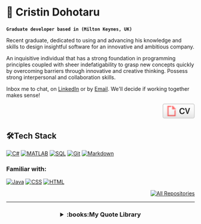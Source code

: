 # 👋 **Cristin Dohotaru**

**`Graduate developer based in (Milton Keynes, UK)`**

Recent graduate, dedicated to using and advancing his knowledge and skills to design insightful software for an innovative and ambitious company. 

An inquisitive individual that has a strong foundation in programming principles coupled with sheer indefatigability to grasp new concepts quickly by overcoming barriers through innovative and creative thinking. Possess strong interpersonal and collaboration skills.

Inbox me to chat, on [LinkedIn](https://www.linkedin.com/in/cristin-dohotaru/) or by [Email](mailto:cristin.dohotaru@gmail.com). We'll decide if working together makes sense!
<p align="right">
<a href="https://drive.google.com/file/d/13TMD1cgVJNm4a0DIEIDXozwS3XgIj5LS/view?usp=sharing"><img src="./other/social/cv.svg" alt="Curriculum Vitae"></a>
</p>

## 🛠️Tech Stack

<p align="left">
<a href="https://en.wikipedia.org/wiki/C_Sharp_(programming_language)"><img alt="C#" src="https://custom-icon-badges.demolab.com/badge/C%23-68217A.svg?logo=cs2&logoColor=white"></a>
<a href="https://uk.mathworks.com/products/matlab.html"><img alt="MATLAB" src ="https://img.shields.io/badge/-MATLAB-blue"></a>
<a href="https://en.wikipedia.org/wiki/SQL"><img alt="SQL" src="https://custom-icon-badges.demolab.com/badge/SQL-025E8C.svg?logo=database&logoColor=white"></a>
<a href="https://git-scm.com/"><img alt="Git" src="https://img.shields.io/badge/Git-F05033.svg?logo=git&logoColor=white"></a>
<a href="https://en.wikipedia.org/wiki/Markdown"><img alt="Markdown" src="https://img.shields.io/badge/Markdown-000000.svg?logo=markdown&logoColor=white"></a>

### Familiar with:
<p align="left">
<a href="https://en.wikipedia.org/wiki/Java_(programming_language)"><img alt="Java" src="https://custom-icon-badges.demolab.com/badge/Java-007396.svg?logo=java&logoColor=white"></a>
<a href="https://en.wikipedia.org/wiki/CSS"><img alt="CSS" src="https://img.shields.io/badge/CSS-1572B6.svg?logo=css3&logoColor=white"></a>
<a href="https://en.wikipedia.org/wiki/HTML"><img alt="HTML" src="https://img.shields.io/badge/HTML-E34F26.svg?logo=html5&logoColor=white"></a>
</p>

<p align="right">
<a href="https://github.com/cr1d3v?tab=repositories"><img alt="All Repositories" title="All Repositories" src="https://custom-icon-badges.demolab.com/badge/-All%20Repos-2962FF?style=for-the-badge&logoColor=white&logo=repo"/></a>
</p>

---
<h3 align="center">
<details><summary>:books:My Quote Library </summary><blockquote>

~~~
"Screw It, Let's Do It" - Richard Branson
~~~
</blockquote></details>
</h3>
